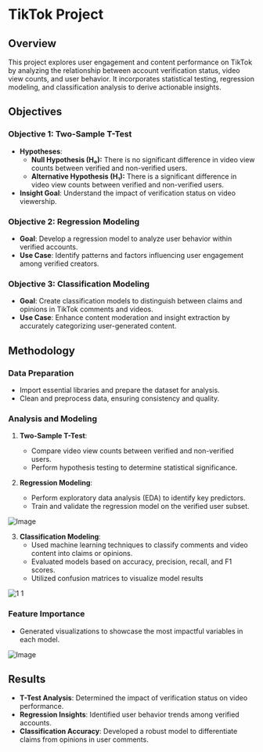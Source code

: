 # TikTok Project

## Overview
This project explores user engagement and content performance on TikTok by analyzing the relationship between account verification status, video view counts, and user behavior. It incorporates statistical testing, regression modeling, and classification analysis to derive actionable insights.

## Objectives
### Objective 1: Two-Sample T-Test
- **Hypotheses**:
  - **Null Hypothesis (H₀):** There is no significant difference in video view counts between verified and non-verified users.
  - **Alternative Hypothesis (H₁):** There is a significant difference in video view counts between verified and non-verified users.
- **Insight Goal**: Understand the impact of verification status on video viewership.

### Objective 2: Regression Modeling
- **Goal**: Develop a regression model to analyze user behavior within verified accounts.
- **Use Case**: Identify patterns and factors influencing user engagement among verified creators.

### Objective 3: Classification Modeling
- **Goal**: Create classification models to distinguish between claims and opinions in TikTok comments and videos.
- **Use Case**: Enhance content moderation and insight extraction by accurately categorizing user-generated content.

## Methodology
### Data Preparation
- Import essential libraries and prepare the dataset for analysis.
- Clean and preprocess data, ensuring consistency and quality.

### Analysis and Modeling
1. **Two-Sample T-Test**:
   - Compare video view counts between verified and non-verified users.
   - Perform hypothesis testing to determine statistical significance.

2. **Regression Modeling**:
   - Perform exploratory data analysis (EDA) to identify key predictors.
   - Train and validate the regression model on the verified user subset.
     
![Image](https://github.com/user-attachments/assets/d942bab8-eb15-4b2b-870c-316ad12a9378)

3. **Classification Modeling**:
   - Used machine learning techniques to classify comments and video content into claims or opinions.
   - Evaluated models based on accuracy, precision, recall, and F1 scores.
   - Utilized confusion matrices to visualize model results

![1 1](https://github.com/user-attachments/assets/3b17b691-02ff-4324-9e40-b2e8776fefc9)

### Feature Importance
- Generated visualizations to showcase the most impactful variables in each model.
  
![Image](https://github.com/user-attachments/assets/7f7160f0-8af8-41a8-926d-b64608a4fb07)

## Results
- **T-Test Analysis**: Determined the impact of verification status on video performance.
- **Regression Insights**: Identified user behavior trends among verified accounts.
- **Classification Accuracy**: Developed a robust model to differentiate claims from opinions in user comments.
